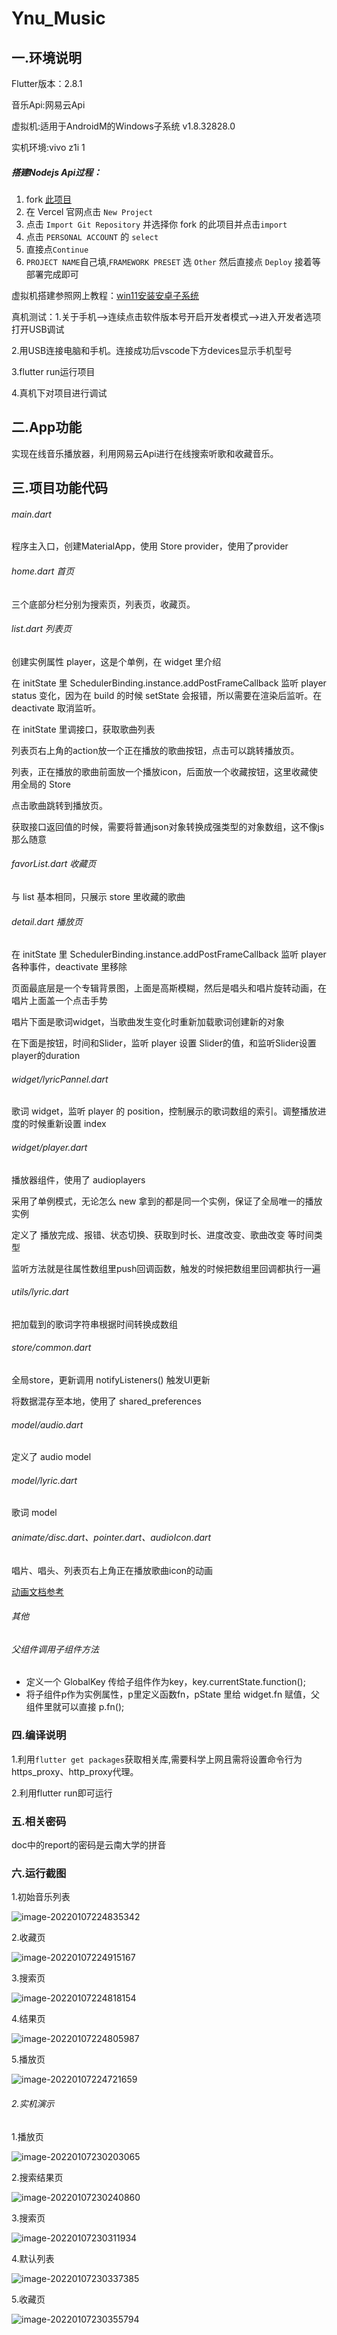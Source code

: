 # Ynu_Music

## 一.环境说明

Flutter版本：2.8.1

音乐Api:网易云Api

虚拟机:适用于AndroidM的Windows子系统 v1.8.32828.0

实机环境:vivo z1i
1
##### 	搭建Nodejs Api过程：

1. fork [此项目](https://github.com/Binaryify/NeteaseCloudMusicApi)
2. 在 Vercel 官网点击 `New Project`
3. 点击 `Import Git Repository` 并选择你 fork 的此项目并点击`import`
4. 点击 `PERSONAL ACCOUNT` 的 `select`
5. 直接点`Continue`
6. `PROJECT NAME`自己填,`FRAMEWORK PRESET` 选 `Other` 然后直接点 `Deploy` 接着等部署完成即可

虚拟机搭建参照网上教程：[win11安装安卓子系统](https://blog.csdn.net/Lloveyy/article/details/121083125?spm=1001.2101.3001.6650.1&utm_medium=distribute.pc_relevant.none-task-blog-2%7Edefault%7EBlogCommendFromBaidu%7Edefault-1.queryctr&depth_1-utm_source=distribute.pc_relevant.none-task-blog-2%7Edefault%7EBlogCommendFromBaidu%7Edefault-1.queryctr&utm_relevant_index=2)

真机测试：1.关于手机-->连续点击软件版本号开启开发者模式-->进入开发者选项打开USB调试

2.用USB连接电脑和手机。连接成功后vscode下方devices显示手机型号

3.flutter run运行项目

4.真机下对项目进行调试


## 二.App功能

实现在线音乐播放器，利用网易云Api进行在线搜索听歌和收藏音乐。

## 三.项目功能代码

###### main.dart

程序主入口，创建MaterialApp，使用 Store provider，使用了provider

###### home.dart  首页

三个底部分栏分别为搜索页，列表页，收藏页。

###### list.dart 列表页

创建实例属性 player，这是个单例，在 widget 里介绍

在 initState 里 SchedulerBinding.instance.addPostFrameCallback 监听 player status 变化，因为在 build 的时候 setState 会报错，所以需要在渲染后监听。在 deactivate 取消监听。

在 initState 里调接口，获取歌曲列表

列表页右上角的action放一个正在播放的歌曲按钮，点击可以跳转播放页。

列表，正在播放的歌曲前面放一个播放icon，后面放一个收藏按钮，这里收藏使用全局的 Store

点击歌曲跳转到播放页。

获取接口返回值的时候，需要将普通json对象转换成强类型的对象数组，这不像js那么随意

###### favorList.dart  收藏页

与 list 基本相同，只展示 store 里收藏的歌曲

###### detail.dart 播放页

在 initState 里 SchedulerBinding.instance.addPostFrameCallback 监听 player 各种事件，deactivate 里移除

页面最底层是一个专辑背景图，上面是高斯模糊，然后是唱头和唱片旋转动画，在唱片上面盖一个点击手势

唱片下面是歌词widget，当歌曲发生变化时重新加载歌词创建新的对象

在下面是按钮，时间和Slider，监听 player 设置 Slider的值，和监听Slider设置player的duration

###### widget/lyricPannel.dart

 歌词 widget，监听 player 的 position，控制展示的歌词数组的索引。调整播放进度的时候重新设置 index

###### widget/player.dart

播放器组件，使用了 audioplayers

采用了单例模式，无论怎么 new 拿到的都是同一个实例，保证了全局唯一的播放实例

定义了 播放完成、报错、状态切换、获取到时长、进度改变、歌曲改变 等时间类型

监听方法就是往属性数组里push回调函数，触发的时候把数组里回调都执行一遍

###### utils/lyric.dart

把加载到的歌词字符串根据时间转换成数组

###### store/common.dart

全局store，更新调用 notifyListeners() 触发UI更新

将数据混存至本地，使用了 shared_preferences

###### model/audio.dart

定义了 audio model

###### model/lyric.dart

歌词 model

###### animate/disc.dart、pointer.dart、audioIcon.dart

唱片、唱头、列表页右上角正在播放歌曲icon的动画

[动画文档参考](https://book.flutterchina.club/chapter9/)

###### 其他

###### 父组件调用子组件方法
- 定义一个 GlobalKey 传给子组件作为key，key.currentState.function();
- 将子组件p作为实例属性，p里定义函数fn，pState 里给 widget.fn 赋值，父组件里就可以直接 p.fn();

### 四.编译说明

1.利用`flutter get packages`获取相关库,需要科学上网且需将设置命令行为https_proxy、http_proxy代理。

2.利用flutter run即可运行
### 五.相关密码
doc中的report的密码是云南大学的拼音

### 六.运行截图

1.初始音乐列表

![image-20220107224835342](https://raw.githubusercontent.com/2-final-assigment/final-assigment-2/master/readme-images/image-20220107224835342.png)

2.收藏页

![image-20220107224915167](https://raw.githubusercontent.com/2-final-assigment/final-assigment-2/master/readme-images/image-20220107224915167.png)

3.搜索页

![image-20220107224818154](https://raw.githubusercontent.com/2-final-assigment/final-assigment-2/master/readme-images/image-20220107224818154.png)

4.结果页

![image-20220107224805987](https://raw.githubusercontent.com/2-final-assigment/final-assigment-2/master/readme-images/image-20220107224805987.png)

5.播放页

![image-20220107224721659](https://raw.githubusercontent.com/2-final-assigment/final-assigment-2/master/readme-images/image-20220107224721659.png)

###### 2.实机演示

1.播放页

![image-20220107230203065](https://raw.githubusercontent.com/2-final-assigment/final-assigment-2/master/readme-images/image-20220107230203065.png)

2.搜索结果页

![image-20220107230240860](https://raw.githubusercontent.com/2-final-assigment/final-assigment-2/master/readme-images/image-20220107230240860.png)

3.搜索页

![image-20220107230311934](https://raw.githubusercontent.com/2-final-assigment/final-assigment-2/master/readme-images/image-20220107230311934.png)

4.默认列表

![image-20220107230337385](https://raw.githubusercontent.com/2-final-assigment/final-assigment-2/master/readme-images/image-20220107230337385.png)

5.收藏页

![image-20220107230355794](https://raw.githubusercontent.com/2-final-assigment/final-assigment-2/master/readme-images/image-20220107230355794.png)
